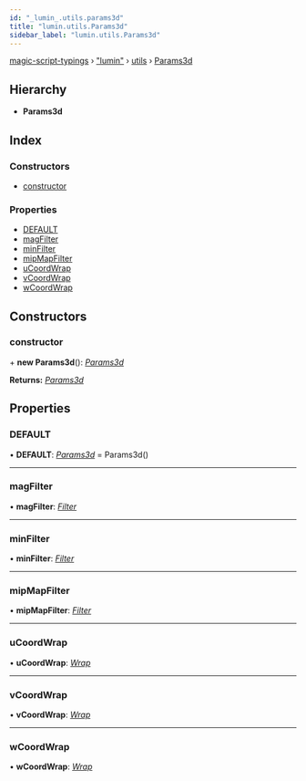 ```yaml
---
id: "_lumin_.utils.params3d"
title: "lumin.utils.Params3d"
sidebar_label: "lumin.utils.Params3d"
---
```


[magic-script-typings](../index.md) › [&quot;lumin&quot;](../modules/_lumin_.md) › [utils](../modules/_lumin_.utils.md) › [Params3d](_lumin_.utils.params3d.md)

## Hierarchy

* **Params3d**

## Index

### Constructors

* [constructor](_lumin_.utils.params3d.md#constructor)

### Properties

* [DEFAULT](_lumin_.utils.params3d.md#default)
* [magFilter](_lumin_.utils.params3d.md#magfilter)
* [minFilter](_lumin_.utils.params3d.md#minfilter)
* [mipMapFilter](_lumin_.utils.params3d.md#mipmapfilter)
* [uCoordWrap](_lumin_.utils.params3d.md#ucoordwrap)
* [vCoordWrap](_lumin_.utils.params3d.md#vcoordwrap)
* [wCoordWrap](_lumin_.utils.params3d.md#wcoordwrap)

## Constructors

###  constructor

\+ **new Params3d**(): *[Params3d](_lumin_.utils.params3d.md)*

**Returns:** *[Params3d](_lumin_.utils.params3d.md)*

## Properties

###  DEFAULT

• **DEFAULT**: *[Params3d](_lumin_.utils.params3d.md)* =  Params3d()

___

###  magFilter

• **magFilter**: *[Filter](../enums/_lumin_.utils.filter.md)*

___

###  minFilter

• **minFilter**: *[Filter](../enums/_lumin_.utils.filter.md)*

___

###  mipMapFilter

• **mipMapFilter**: *[Filter](../enums/_lumin_.utils.filter.md)*

___

###  uCoordWrap

• **uCoordWrap**: *[Wrap](../enums/_lumin_.utils.wrap.md)*

___

###  vCoordWrap

• **vCoordWrap**: *[Wrap](../enums/_lumin_.utils.wrap.md)*

___

###  wCoordWrap

• **wCoordWrap**: *[Wrap](../enums/_lumin_.utils.wrap.md)*